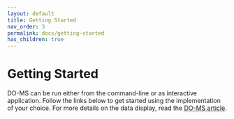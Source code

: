 ```yaml
---
layout: default
title: Getting Started
nav_order: 3
permalink: docs/getting-started
has_children: true
---
```


# Getting Started

DO-MS can be run either from the command-line or as interactive application. Follow the links below to get started using the implementation of your choice. For more details on the data display, read the [DO-MS article](https://pubs.acs.org/doi/10.1021/acs.jproteome.9b00039).  
